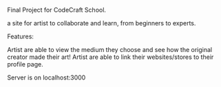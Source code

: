 Final Project for CodeCraft School.

a site for artist to collaborate and learn, from beginners to experts. 

Features:

Artist are able to view the medium they choose and see how the original creator made their art!
Artist are able to link their websites/stores to their profile page. 

Server is on localhost:3000